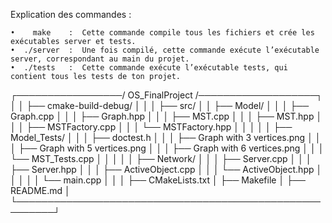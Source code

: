 
Explication des commandes :

	• 	 make    :  Cette commande compile tous les fichiers et crée les exécutables server et tests.
	•  ./server  :  Une fois compilé, cette commande exécute l’exécutable server, correspondant au main du projet.
	•  ./tests   :  Cette commande exécute l’exécutable tests, qui contient tous les tests de ton projet.



┌─────────────────/ OS_FinalProject /───────────────────┐
│                                                        │
├── cmake-build-debug/                                   │
│                                                        │
├── src/                                                 │
│   ├── Model/                                           │
│   │   ├── Graph.cpp                                    │
│   │   ├── Graph.hpp                                    │
│   │   ├── MST.cpp                                      │
│   │   ├── MST.hpp                                      │
│   │   ├── MSTFactory.cpp                               │
│   │   └── MSTFactory.hpp                               │
│   │                                                    │
│   ├── Model_Tests/                                     │
│   │   ├── doctest.h                                    │
│   │   ├── Graph with 3 vertices.png                    │
│   │   ├── Graph with 5 vertices.png                    │
│   │   ├── Graph with 6 vertices.png                    │
│   │   └── MST_Tests.cpp                                │
│   │                                                    │
│   ├── Network/                                         │
│   │   ├── Server.cpp                                   │
│   │   ├── Server.hpp                                   │
│   │   ├── ActiveObject.cpp                             │
│   │   └── ActiveObject.hpp                             │
│   │                                                    │
│   └── main.cpp                                         │
│                                                        │
├── CMakeLists.txt                                       │
├── Makefile                                             │
├── README.md                                            │
└────────────────────────────────────────────────────────┘